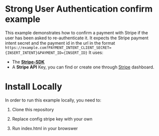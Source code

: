 # Strong User Authentication confirm example

This example demonstrates how to confirm a payment with Stripe if the user has been asked to re-authenticate it.
It expects the Stripe payment intent secret and the payment id in the url in the format `https://example.com?PAYMENT_INTENT_CLIENT_SECRET={INSERT_INTENT}&PAYMENT_ID={INSERT_ID}`
It uses:
- The **[Stripe-SDK](https://stripe.com/docs/stripe-js/elements/quickstart)**
- A **Stripe API** Key, you can find or create one through [Stripe](https://dashboard.stripe.com/apikeys) dashboard.

# Install Locally

In order to run this example locally, you need to:

1. Clone this repository

2. Replace config stripe key with your own

3. Run index.html in your browswer
